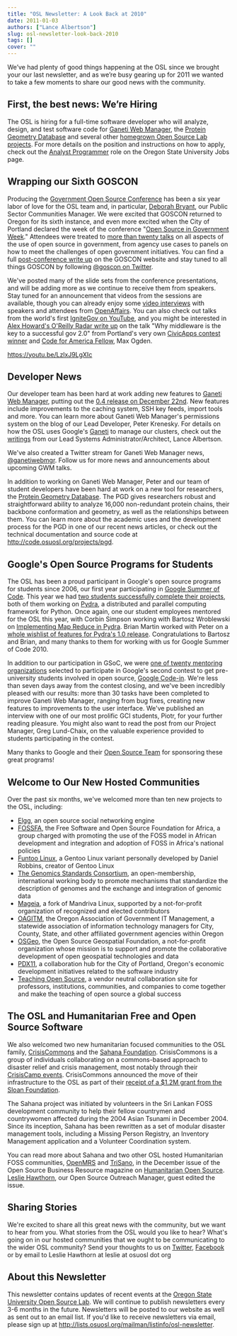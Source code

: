 ```yaml
---
title: "OSL Newsletter: A Look Back at 2010"
date: 2011-01-03
authors: ["Lance Albertson"]
slug: osl-newsletter-look-back-2010
tags: []
cover: ""
---
```


We’ve had plenty of good things happening at the OSL since we brought your our last newsletter, and as we’re busy
gearing up for 2011 we wanted to take a few moments to share our good news with the community.

## First, the best news: We’re Hiring

The OSL is hiring for a full-time software developer who will analyze, design, and test software code for
[Ganeti Web Manager](http://code.osuosl.org/projects/ganeti-webmgr), the
[Protein Geometry Database](http://pgd.science.oregonstate.edu/) and several other
[homegrown Open Source Lab projects](http://code.osuosl.org/projects). For more details on the position and instructions
on how to apply, check out the [Analyst Programmer](http://jobs.oregonstate.edu/applicants/Central?quickFind=57774) role
on the Oregon State University Jobs page.

## Wrapping our Sixth GOSCON

Producing the [Government Open Source Conference](http://goscon.org/) has been a six year labor of love for the OSL team
and, in particular, [Deborah Bryant](http://www.bryantsblog.com/), our Public Sector Communities Manager. We were
excited that GOSCON returned to Oregon for its sixth instance, and even more excited when the City of Portland declared
the week of the conference "[Open Source in Government Week](http://goscon.org/pdx-goscon-release)." Attendees were
treated to [more than twenty talks](http://goscon.org/program) on all aspects of the use of open source in government,
from agency use cases to panels on how to meet the challenges of open government initiatives. You can find a full
[post-conference write up](http://goscon.org/wrapping-our-sixth-goscon) on the GOSCON website and stay tuned to all
things GOSCON by following [@goscon on Twitter](http://twitter.com/goscon).

We've posted many of the slide sets from the conference presentations, and will be adding more as we continue to receive
them from speakers. Stay tuned for an announcement that videos from the sessions are available, though you can already
enjoy some [video interviews](http://www.youtube.com/user/OpenAffairs) with speakers and attendees from
[OpenAffairs](http://www.openaffairs.tv/). You can also check out talks from the world's first
[IgniteGov on YouTube](http://www.youtube.com/ignitegov), and you might be interested in
[Alex Howard's O'Reilly Radar write up](http://radar.oreilly.com/2010/11/coding-the-middleware-for-open.html) on the
talk "Why middleware is the key to a successful gov 2.0" from Portland's very own
[CivicApps contest winner](http://www.civicapps.org/news/civicapps-awards-congrats-round-2-winners-and-runners) and
[Code for America Fellow](http://siliconflorist.com/2010/11/01/max-ogden-civicapps-pdx-api-fame-garners-code-america-fellowship/),
Max Ogden.

<https://youtu.be/LzlxJ9LgXIc>

## Developer News

Our developer team has been hard at work adding new features to
[Ganeti Web Manager](http://code.osuosl.org/projects/ganeti-webmgr), putting out the
[0.4 release on December 22nd](http://www.lancealbertson.com/2010/12/ganeti-web-manager-0-4-released/). New features
include improvements to the caching system, SSH key feeds, import tools and more. You can learn more about Ganeti Web
Manager's permissions system on the blog of our Lead Developer, Peter Krenesky. For details on how the OSL uses Google's
[Ganeti](http://code.google.com/p/ganeti/) to manage our clusters, check out the
[writings](http://www.lancealbertson.com/category/ganeti/) from our Lead Systems Administrator/Architect, Lance
Albertson.

We've also created a Twitter stream for Ganeti Web Manager news, [@ganetiwebmgr](http://twitter.com/ganetiwebmgr).
Follow us for more news and announcements about upcoming GWM talks.

In addition to working on Ganeti Web Manager, Peter and our team of student developers have been hard at work on a new
tool for researchers, the [Protein Geometry Database](http://pgd.science.oregonstate.edu/). The PGD gives researchers
robust and straightforward ability to analyze 16,000 non-redundant protein chains, their backbone conformation and
geometry, as well as the relationships between them. You can learn more about the academic uses and the development
process for the PGD in one of our recent news articles, or check out the technical documentation and source code at
<http://code.osuosl.org/projects/pgd>.

## Google's Open Source Programs for Students

The OSL has been a proud participant in Google's open source programs for students since 2006, our first year
participating in [Google Summer of Code](http://code.google.com/soc/). This year we had
[two students successfully complete their projects](http://www.google-melange.com/gsoc/org/home/google/gsoc2010/osuosl),
both of them working on [Pydra](http://pydra-project.osuosl.org/), a distributed and parallel computing framework for
Python. Once again, one our student employees mentored for the OSL this year, with Corbin Simpson working with Bartosz
Wroblewski on
[Implementing Map Reduce in Pydra](http://www.google-melange.com/gsoc/student_project/show/google/gsoc2010/osuosl/t127230761549).
Brian Martin worked with Peter on a
[whole wishlist of features for Pydra's 1.0 release](http://www.google-melange.com/gsoc/student_project/show/google/gsoc2010/osuosl/t127230761596).
Congratulations to Bartosz and Brian, and many thanks to them for working with us for Google Summer of Code 2010.

In addition to our participation in GSoC, we were
[one of twenty mentoring organizations](http://google-opensource.blogspot.com/2010/11/announcing-accepted-organizations-for.html)
selected to participate in Google's second contest to get pre-university students involved in open source,
[Google Code-in](http://code.google.com/opensource/gci/2010-11/index.html). We're less than seven days away from the
contest closing, and we've been incredibly pleased with our results: more than 30 tasks have been completed to improve
Ganeti Web Manager, ranging from bug fixes, creating new features to improvements to the user interface. We've published
an interview with one of our most prolific GCI students, Piotr, for your further reading pleasure. You might also want
to read the post from our Project Manager, Greg Lund-Chaix, on the valuable experience provided to students
participating in the contest.

Many thanks to Google and their [Open Source Team](http://code.google.com/opensource/) for sponsoring these great
programs!

## Welcome to Our New Hosted Communities

Over the past six months, we've welcomed more than ten new projects to the OSL, including:

- [Elgg](http://www.elgg.org/), an open source social networking engine
- [FOSSFA](http://www.fossfa.net/), the Free Software and Open Source Foundation for Africa, a group charged with
  promoting the use of the FOSS model in African development and integration and adoption of FOSS in Africa's national
  policies
- [Funtoo Linux](http://www.funtoo.org/), a Gentoo Linux variant personally developed by Daniel Robbins, creator of
  Gentoo Linux
- [The Genomics Standards Consortium](http://gensc.org/), an open-membership, international working body to promote
  mechanisms that standardize the description of genomes and the exchange and integration of genomic data
- [Mageia](http://mageia.org/), a fork of Mandriva Linux, supported by a not-for-profit organization of recognized and
  elected contributors
- [OAGITM](http://www.oagitm.org/), the Oregon Association of Government IT Management, a statewide association of
  information technology managers for City, County, State, and other affiliated government agencies within Oregon
- [OSGeo](http://osgeo.org/), the Open Source Geospatial Foundation, a not-for-profit organization whose mission is to
  support and promote the collaborative development of open geospatial technologies and data
- [PDX11](http://pdx11.org/), a collaboration hub for the City of Portland, Oregon's economic development initiatives
  related to the software industry
- [Teaching Open Source](http://teachingopensource.org/), a vendor neutral collaboration site for professors,
  institutions, communities, and companies to come together and make the teaching of open source a global success

## The OSL and Humanitarian Free and Open Source Software

We also welcomed two new humanitarian focused communities to the OSL family, [CrisisCommons](http://crisiscommons.org/)
and the [Sahana Foundation](http://sahanafoundation.org/). CrisisCommons is a group of individuals collaborating on a
commons-based approach to disaster relief and crisis management, most notably through their
[CrisisCamp events](http://crisiscommons.org/crisiscamp/). CrisisCommons announced the move of their infrastructure to
the OSL as part of their
[receipt of a $1.2M grant from the Sloan Foundation](http://crisiscommons.org/blog/2010/12/14/twinkles-sloan-foundation-awards-crisiscommons-two-year-1-2-million-grant/).

The Sahana project was initiated by volunteers in the Sri Lankan FOSS development community to help their fellow
countrymen and countrywomen affected during the 2004 Asian Tsunami in December 2004. Since its inception, Sahana has
been rewritten as a set of modular disaster management tools, including a Missing Person Registry, an Inventory
Management application and a Volunteer Coordination system.

You can read more about Sahana and two other OSL hosted Humanitarian FOSS communities, [OpenMRS](http://openmrs.org/)
and [TriSano](http://www.trisano.org/), in the December issue of the Open Source Business Resource magazine on
[Humanitarian Open Source](http://osbr.ca/ojs/index.php/osbr/issue/view/114).
[Leslie Hawthorn](http://hawthornlandings.org/), our Open Source Outreach Manager, guest edited the issue.

## Sharing Stories

We're excited to share all this great news with the community, but we want to hear from you. What stories from the OSL
would you like to hear? What's going on in our hosted communities that we ought to be communicating to the wider OSL
community? Send your thoughts to us on [Twitter](http://twitter.com/osuosl),
[Facebook](http://www.facebook.com/pages/Open-Source-Lab/9136692949) or by email to Leslie Hawthorn at leslie at osuosl
dot org

## About this Newsletter

This newsletter contains updates of recent events at the [Oregon State University Open Source Lab](/). We will continue
to publish newsletters every 3-6 months in the future. Newsletters will be posted to our website as well as sent out to
an email list. If you'd like to receive newsletters via email, please sign up at
<http://lists.osuosl.org/mailman/listinfo/osl-newsletter>.
